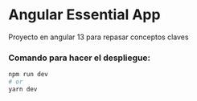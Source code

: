 # Angular Essential App

Proyecto en angular 13 para repasar conceptos claves

### Comando para hacer el despliegue:

```bash
npm run dev
# or
yarn dev
```
